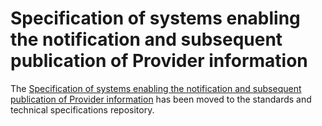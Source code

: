 # Specification of systems enabling the notification and subsequent publication of Provider information

The [Specification of systems enabling the notification and subsequent publication of Provider information](https://github.com/eu-digital-identity-wallet/eudi-doc-standards-and-technical-specifications-private/blob/main/docs/technical-specifications/ts2-notification-publication-provider-information.md) has been moved to the standards and technical specifications repository.
